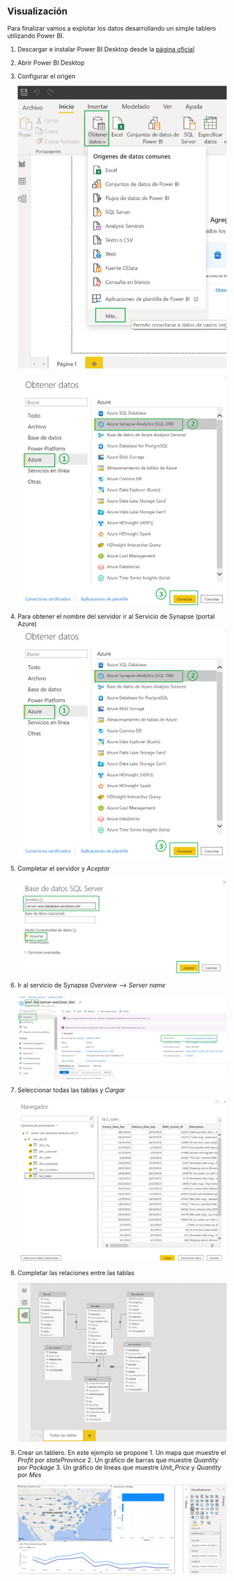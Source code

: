 ## Visualización
Para finalizar vamos a explotar los datos desarrollando un simple tablero utilizando Power BI.

1. Descargar e instalar Power BI Desktop desde la [página oficial](https://powerbi.microsoft.com/es-es/desktop/)
2. Abrir Power BI Desktop
3. Configurar el origen

	<img src="images/PBI_01.png"/><br/>
	
	<img src="images/PBI_02.png"/><br/>
	
4. Para obtener el nombre del servidor ir al Servicio de Synapse (portal Azure)
	<img src="images/PBI_02.png"/><br/>

5. Completar el servidor y _Aceptar_

	<img src="images/PBI_03.png"/><br/>

6. Ir al servicio de Synapse _Overview --> Server name_
 	
	<img src="images/Synapse_08.png"/><br/>

7.	Seleccionar todas las tablas y _Cargar_

	<img src="images/PBI_05.png"/><br/>

8. Completar las relaciones entre las tablas

	<img src="images/PBI_06.png"/><br/>	
	
9. Crear un tablero. En este ejemplo se propone
		1. Un mapa que muestre el _Profit_ por _stateProvince_
		2. Un gráfico de barras que muestre _Quantity_ por _Package_
		3. Un gráfico de líneas que muestre _Unit_Price_ y _Quantity_ por _Mes_
		
	<img src="images/PBI_07.png"/><br/>	